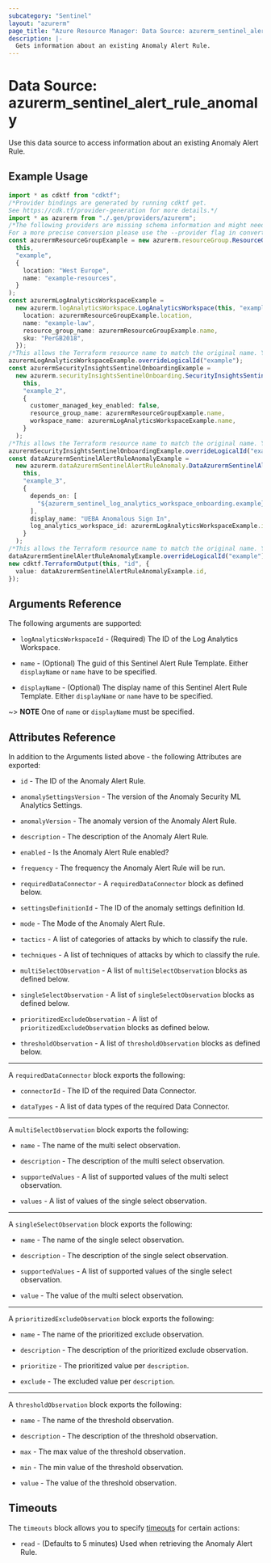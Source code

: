 ```yaml
---
subcategory: "Sentinel"
layout: "azurerm"
page_title: "Azure Resource Manager: Data Source: azurerm_sentinel_alert_rule_anomaly"
description: |-
  Gets information about an existing Anomaly Alert Rule.
---
```


# Data Source: azurerm\_sentinel\_alert\_rule\_anomaly

Use this data source to access information about an existing Anomaly Alert Rule.

## Example Usage

```typescript
import * as cdktf from "cdktf";
/*Provider bindings are generated by running cdktf get.
See https://cdk.tf/provider-generation for more details.*/
import * as azurerm from "./.gen/providers/azurerm";
/*The following providers are missing schema information and might need manual adjustments to synthesize correctly: azurerm.
For a more precise conversion please use the --provider flag in convert.*/
const azurermResourceGroupExample = new azurerm.resourceGroup.ResourceGroup(
  this,
  "example",
  {
    location: "West Europe",
    name: "example-resources",
  }
);
const azurermLogAnalyticsWorkspaceExample =
  new azurerm.logAnalyticsWorkspace.LogAnalyticsWorkspace(this, "example_1", {
    location: azurermResourceGroupExample.location,
    name: "example-law",
    resource_group_name: azurermResourceGroupExample.name,
    sku: "PerGB2018",
  });
/*This allows the Terraform resource name to match the original name. You can remove the call if you don't need them to match.*/
azurermLogAnalyticsWorkspaceExample.overrideLogicalId("example");
const azurermSecurityInsightsSentinelOnboardingExample =
  new azurerm.securityInsightsSentinelOnboarding.SecurityInsightsSentinelOnboarding(
    this,
    "example_2",
    {
      customer_managed_key_enabled: false,
      resource_group_name: azurermResourceGroupExample.name,
      workspace_name: azurermLogAnalyticsWorkspaceExample.name,
    }
  );
/*This allows the Terraform resource name to match the original name. You can remove the call if you don't need them to match.*/
azurermSecurityInsightsSentinelOnboardingExample.overrideLogicalId("example");
const dataAzurermSentinelAlertRuleAnomalyExample =
  new azurerm.dataAzurermSentinelAlertRuleAnomaly.DataAzurermSentinelAlertRuleAnomaly(
    this,
    "example_3",
    {
      depends_on: [
        "${azurerm_sentinel_log_analytics_workspace_onboarding.example}",
      ],
      display_name: "UEBA Anomalous Sign In",
      log_analytics_workspace_id: azurermLogAnalyticsWorkspaceExample.id,
    }
  );
/*This allows the Terraform resource name to match the original name. You can remove the call if you don't need them to match.*/
dataAzurermSentinelAlertRuleAnomalyExample.overrideLogicalId("example");
new cdktf.TerraformOutput(this, "id", {
  value: dataAzurermSentinelAlertRuleAnomalyExample.id,
});

```

## Arguments Reference

The following arguments are supported:

*   `logAnalyticsWorkspaceId` - (Required) The ID of the Log Analytics Workspace.

*   `name` - (Optional) The guid of this Sentinel Alert Rule Template. Either `displayName` or `name` have to be specified.

*   `displayName` - (Optional) The display name of this Sentinel Alert Rule Template. Either `displayName` or `name` have to be specified.

\~> **NOTE** One of `name` or `displayName` must be specified.

## Attributes Reference

In addition to the Arguments listed above - the following Attributes are exported:

*   `id` - The ID of the Anomaly Alert Rule.

*   `anomalySettingsVersion` - The version of the Anomaly Security ML Analytics Settings.

*   `anomalyVersion` - The anomaly version of the Anomaly Alert Rule.

*   `description` - The description of the Anomaly Alert Rule.

*   `enabled` - Is the Anomaly Alert Rule enabled?

*   `frequency` - The frequency the Anomaly Alert Rule will be run.

*   `requiredDataConnector` - A `requiredDataConnector` block as defined below.

*   `settingsDefinitionId` - The ID of the anomaly settings definition Id.

*   `mode` - The Mode of the Anomaly Alert Rule.

*   `tactics` - A list of categories of attacks by which to classify the rule.

*   `techniques` - A list of techniques of attacks by which to classify the rule.

*   `multiSelectObservation` - A list of `multiSelectObservation` blocks as defined below.

*   `singleSelectObservation` - A list of `singleSelectObservation` blocks as defined below.

*   `prioritizedExcludeObservation` - A list of `prioritizedExcludeObservation` blocks as defined below.

*   `thresholdObservation` - A list of `thresholdObservation` blocks as defined below.

***

A `requiredDataConnector` block exports the following:

*   `connectorId` - The ID of the required Data Connector.

*   `dataTypes` - A list of data types of the required Data Connector.

***

A `multiSelectObservation` block exports the following:

*   `name` - The name of the multi select observation.

*   `description` - The description of the multi select observation.

*   `supportedValues` - A list of supported values of the multi select observation.

*   `values` - A list of values of the single select observation.

***

A `singleSelectObservation` block exports the following:

*   `name` - The name of the single select observation.

*   `description` - The description of the single select observation.

*   `supportedValues` - A list of supported values of the single select observation.

*   `value` - The value of the multi select observation.

***

A `prioritizedExcludeObservation` block exports the following:

*   `name` - The name of the prioritized exclude observation.

*   `description` - The description of the prioritized exclude observation.

*   `prioritize` - The prioritized value per `description`.

*   `exclude` - The excluded value per `description`.

***

A `thresholdObservation` block exports the following:

*   `name` - The name of the threshold observation.

*   `description` - The description of the threshold observation.

*   `max` - The max value of the threshold observation.

*   `min` - The min value of the threshold observation.

*   `value` - The value of the threshold observation.

## Timeouts

The `timeouts` block allows you to specify [timeouts](https://www.terraform.io/language/resources/syntax#operation-timeouts) for certain actions:

* `read` - (Defaults to 5 minutes) Used when retrieving the Anomaly Alert Rule.
